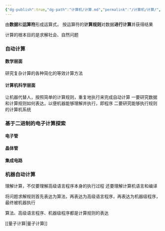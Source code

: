 ```yaml
---
{"dg-publish":true,"dg-path":"计算机/计算.md","permalink":"/计算机/计算/","dgPassFrontmatter":true,"noteIcon":"","created":"2024-07-13T01:08:27.333+08:00","updated":"2024-09-03T18:14:41.243+08:00"}
---
```


由**数据**和**运算符**形成运算式，
按运算符的**计算规则**对数据**进行计算**并获得结果

计算的根本目的是求解社会、自然问题

### 自动计算
#### 数学层面 
研究复杂计算的各种简化的等效计算方法

#### 计算机科学层面
让机器代替人，按照简单的计算规则，重复地执行来完成自动计算
一要研究数据和计算规则如何表达，以便机器能够理解并执行，即程序
二要研究能够执行规则的计算机系统

### 基于二进制的电子计算探索
#### 电子管

#### 晶体管

#### 集成电路

### 机器自动计算

理解计算，不仅要理解高级语言程序本身的执行过程
还要理解计算机语言和编译

将问题求解规则首先表达为算法，再表达为高级语言程序，再表达为机器级程序，最终被机器执行

算法、高级语言程序、机器级程序都是计算规则的表达

[[量子计算\|量子计算]]

